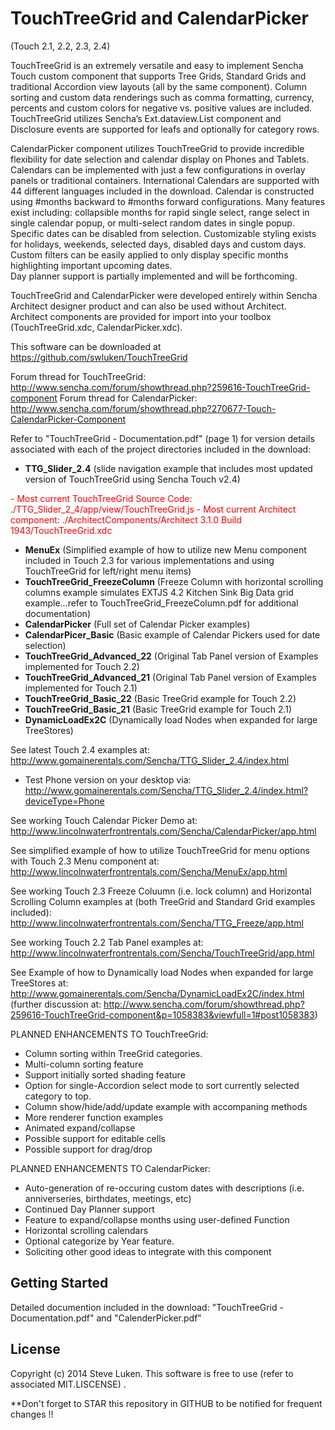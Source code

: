 TouchTreeGrid and CalendarPicker
================================
(Touch 2.1, 2.2, 2.3, 2.4)

TouchTreeGrid is an extremely versatile and easy to implement Sencha Touch custom 
component that supports Tree Grids, Standard Grids and traditional Accordion view layouts
(all by the same component).  Column sorting and custom data renderings such as comma
formatting, currency, percents and custom colors for negative vs. positive values are included.
TouchTreeGrid utilizes Sencha’s Ext.dataview.List component and Disclosure events are
supported for leafs and optionally for category rows.   

CalendarPicker component utilizes TouchTreeGrid to provide incredible flexibility for date 
selection and calendar display on Phones and Tablets.  Calendars can be implemented with
just a few configurations in overlay panels or traditional containers.  International 
Calendars are supported with 44 different languages included in the download.  Calendar is 
constructed using #months backward to #months forward configurations.  Many features
exist including:  collapsible months for rapid single select, range select in single
calendar popup, or multi-select random dates in single popup.  Specific dates can be
disabled from selection.  Customizable styling exists for holidays, weekends, selected
days, disabled days and custom days.  Custom filters can be
easily applied to only display specific months highlighting important upcoming dates.  
Day planner support is partially implemented and will be forthcoming.  

TouchTreeGrid and CalendarPicker were developed entirely within Sencha Architect designer product and
can also be used without Architect.  Architect components are provided for import into
your toolbox (TouchTreeGrid.xdc, CalendarPicker.xdc).

This software can be downloaded at <a href="https://github.com/swluken/TouchTreeGrid">https://github.com/swluken/TouchTreeGrid</a>

Forum thread for TouchTreeGrid:  http://www.sencha.com/forum/showthread.php?259616-TouchTreeGrid-component
Forum thread for CalendarPicker:  http://www.sencha.com/forum/showthread.php?270677-Touch-CalendarPicker-Component

Refer to "TouchTreeGrid - Documentation.pdf" (page 1) for version details associated with each of the project directories included in the download:

 - <b>TTG_Slider_2.4</b> (slide navigation example that includes most updated version of TouchTreeGrid using Sencha Touch v2.4)
 <div style="color:red;">
   - Most current TouchTreeGrid Source Code:  ./TTG_Slider_2_4/app/view/TouchTreeGrid.js
   - Most current Architect component: ./ArchitectComponents/Architect 3.1.0 Build 1943/TouchTreeGrid.xdc
 </div>   
   
 - <b>MenuEx</b> (Simplified example of how to utilize new Menu component included in Touch 2.3 for various implementations and using TouchTreeGrid for left/right menu items)
 - <b>TouchTreeGrid_FreezeColumn</b> (Freeze Column with horizontal scrolling columns example simulates EXTJS 4.2 Kitchen Sink Big Data grid example...refer to TouchTreeGrid_FreezeColumn.pdf for additional documentation)
 - <b>CalendarPicker</b> (Full set of Calendar Picker examples)
 - <b>CalendarPicer_Basic</b> (Basic example of Calendar Pickers used for date selection)
 - <b>TouchTreeGrid_Advanced_22</b> (Original Tab Panel version of Examples implemented for Touch 2.2)
 - <b>TouchTreeGrid_Advanced_21</b> (Original Tab Panel version of Examples implemented for Touch 2.1)
 - <b>TouchTreeGrid_Basic_22</b> (Basic TreeGrid example for Touch 2.2)
 - <b>TouchTreeGrid_Basic_21</b> (Basic TreeGrid example for Touch 2.1)
 - <b>DynamicLoadEx2C</b> (Dynamically load Nodes when expanded for large TreeStores)
 

See latest Touch 2.4 examples at:
http://www.gomainerentals.com/Sencha/TTG_Slider_2.4/index.html
   - Test Phone version on your desktop via:
     http://www.gomainerentals.com/Sencha/TTG_Slider_2.4/index.html?deviceType=Phone

See working Touch Calendar Picker Demo at:
http://www.lincolnwaterfrontrentals.com/Sencha/CalendarPicker/app.html

See simplified example of how to utilize TouchTreeGrid for menu options with Touch 2.3 Menu component at:
http://www.lincolnwaterfrontrentals.com/Sencha/MenuEx/app.html

See working Touch 2.3 Freeze Coluumn (i.e. lock column) and Horizontal Scrolling Column examples at (both TreeGrid and Standard Grid examples included):
http://www.lincolnwaterfrontrentals.com/Sencha/TTG_Freeze/app.html

See working Touch 2.2 Tab Panel examples at:
http://www.lincolnwaterfrontrentals.com/Sencha/TouchTreeGrid/app.html

See Example of how to Dynamically load Nodes when expanded for large TreeStores at:
http://www.gomainerentals.com/Sencha/DynamicLoadEx2C/index.html
<br>(further discussion at: http://www.sencha.com/forum/showthread.php?259616-TouchTreeGrid-component&p=1058383&viewfull=1#post1058383)

PLANNED ENHANCEMENTS TO TouchTreeGrid:      
    
   - Column sorting within TreeGrid categories.
   - Multi-column sorting feature
   - Support initially sorted shading feature     
   - Option for single-Accordion select mode to sort currently selected category to top.  
   - Column show/hide/add/update example with accompaning methods
   - More renderer function examples
   - Animated expand/collapse
   - Possible support for editable cells  
   - Possible support for drag/drop
   
PLANNED ENHANCEMENTS TO CalendarPicker:      

   - Auto-generation of re-occuring custom dates with descriptions (i.e. anniverseries, birthdates, meetings, etc)
   - Continued Day Planner support
   - Feature to expand/collapse months using user-defined Function 
   - Horizontal scrolling calendars
   - Optional categorize by Year feature.
   - Soliciting other good ideas to integrate with this component



Getting Started
---------------

Detailed documention included in the download:  "TouchTreeGrid - Documentation.pdf" and "CalenderPicker.pdf"


License
-------

Copyright (c) 2014 Steve Luken. 
This software is free to use (refer to associated MIT.LISCENSE) .

**Don't forget to STAR this repository in GITHUB to be notified for frequent changes !!
